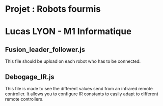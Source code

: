 # Projet : Robots fourmis
# Lucas LYON - M1 Informatique

Fusion_leader_follower.js
-------------------------
This file should be upload on each robot who has to be connected.

Debogage_IR.js
--------------
This file is made to see the different values send from an infrared remote controller.
It allows you to configure IR constants to easily adapt to different remote controllers.

